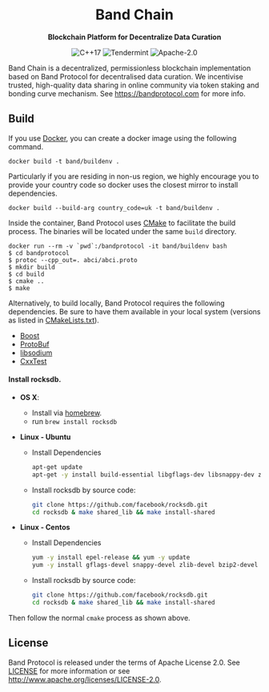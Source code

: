 <div align="center">
  <h1>
    Band Chain
  </h1>

  <p>
    <strong>Blockchain Platform for Decentralize Data Curation</strong>

![C++17](https://img.shields.io/badge/language-C%2B%2B17-orange.svg?longCache=true&style=popout-square)
![Tendermint](https://img.shields.io/badge/consensus-Tendermint-blue.svg?longCache=true&style=popout-square)
![Apache-2.0](https://img.shields.io/badge/license-Apache--2.0-green.svg?longCache=true&style=popout-square)
  </p>
</div>

Band Chain is a decentralized, permissionless blockchain implementation based
on Band Protocol for decentralised data curation. We incentivise trusted, high-quality data sharing in online community via token staking and bonding curve mechanism. See https://bandprotocol.com for more info.

Build
-----

If you use [Docker](https://www.docker.com/), you can create a docker image using
the following command.

```
docker build -t band/buildenv .
```

Particularly if you are residing in non-us region, we highly encourage you to provide 
your country code so docker uses the closest mirror to install dependencies.

```
docker build --build-arg country_code=uk -t band/buildenv .
```

Inside the container, Band Protocol uses [CMake](https://cmake.org/) to facilitate 
the build process. The binaries will be located under the same `build` directory.

```
docker run --rm -v `pwd`:/bandprotocol -it band/buildenv bash
$ cd bandprotocol
$ protoc --cpp_out=. abci/abci.proto
$ mkdir build
$ cd build
$ cmake ..
$ make
```

Alternatively, to build locally, Band Protocol requires the following dependencies.
Be sure to have them available in your local system (versions as listed in 
[CMakeLists.txt](CMakeLists.txt)).

- [Boost](https://www.boost.org/)
- [ProtoBuf](https://developers.google.com/protocol-buffers/)
- [libsodium](https://github.com/jedisct1/libsodium)
- [CxxTest](https://cxxtest.com/)

#### Install rocksdb.

* **OS X**:
    * Install via [homebrew](http://brew.sh/).
    * run `brew install rocksdb`

* **Linux - Ubuntu**
    * Install Dependencies
        ```bash
        apt-get update
        apt-get -y install build-essential libgflags-dev libsnappy-dev zlib1g-dev libbz2-dev liblz4-dev libzstd-dev
        ```
    * Install rocksdb by source code:
        ```bash
        git clone https://github.com/facebook/rocksdb.git
        cd rocksdb & make shared_lib && make install-shared
        ```
* **Linux - Centos**
    * Install Dependencies
        ```bash
        yum -y install epel-release && yum -y update
        yum -y install gflags-devel snappy-devel zlib-devel bzip2-devel gcc-c++  libstdc++-devel
        ```
    * Install rocksdb by source code:
        ```bash
        git clone https://github.com/facebook/rocksdb.git
        cd rocksdb & make shared_lib && make install-shared
        ```

Then follow the normal `cmake` process as shown above. 

License
-------

Band Protocol is released under the terms of Apache License 2.0. See
[LICENSE](LICENSE) for more information or see
http://www.apache.org/licenses/LICENSE-2.0.

